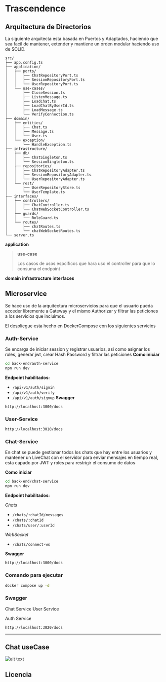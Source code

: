 # Trascendence

## Arquitectura de Directorios
La siguiente arquitecta esta basada en Puertos y Adaptados, haciendo que sea facil de mantener, extender y mantiene un orden modular haciendo uso de SOLID.
```
src/
├── app.config.ts
├── application/
│   ├── ports/
│   │   ├── ChatRepositoryPort.ts
│   │   ├── SessionRepositoryPort.ts
│   │   └── UserRepositoryPort.ts
│   └── use-cases/
│       ├── CloseSession.ts
│       ├── ListenMessage.ts
│       ├── LoadChat.ts
│       ├── LoadChatByUserId.ts
│       ├── LoadMessage.ts
│       └── VerifyConnection.ts
├── domain/
│   ├── entities/
│   │   ├── Chat.ts
│   │   ├── Message.ts
│   │   └── User.ts
│   └── exception/
│       └── HandleException.ts
├── infrastructure/
│   ├── db/
│   │   ├── ChatSingleton.ts
│   │   └── SessionSingleton.ts
│   ├── repositories/
│   │   ├── ChatRepositoryAdapter.ts
│   │   ├── SessionRepositoryAdapter.ts
│   │   └── UserRepositoryAdapter.ts
│   └── rest/
│       ├── UserRepositoryStore.ts
│       └── UserTemplate.ts
├── interfaces/
│   ├── controllers/
│   │   ├── ChatController.ts
│   │   └── ChatWebSocketController.ts
│   ├── guards/
│   │   └── RoleGuard.ts
│   └── routes/
│       ├── chatRoutes.ts
│       └── chatWebSocketRoutes.ts
└── server.ts
```
**application**

> **use-case**
>
>Los casos de usos espcificos que hara uso el controller para que lo consuma
> el endpoint


**domain**
**infrastructure**
**interfaces**


## Microservice
Se hace uso de la arquitectura microservicios para que el usuario pueda acceder libremente a Gateway y el mismo Authorizar y filtrar las peticiones a los servicios que incluimos.

El despliegue esta hecho en DockerCompose con los siguientes servicios
### Auth-Service
Se encarga de iniciar session y registrar usuarios, asi como asignar los roles, generar jwt, crear Hash Password y filtrar las peticiones
**Como iniciar**
```bash
cd back-end/auth-service
npm run dev
```
**Endpoint habilitados:**
- ``/api/v1/auth/signin``
- ``/api/v1/auth/verify``
- ``/api/v1/auth/signup``
**Swagger**
```http
http://localhost:3000/docs
```
### User-Service

```htpp
http://localhost:3010/docs
```

### Chat-Service
En chat se puede gestionar todos los chats que hay entre los usuarios y mantener un LiveChat con el servidor para enviar mensajes en tiempo real, esta capado por JWT y roles para restrigir el consumo de datos

**Como iniciar**
```bash
cd back-end/chat-service
npm run dev
```

**Endpoint habilitados:**

*Chats*
- ``/chats/:chatId/messages``
- ``/chats/:chatId``
- ``/chats/user/:userId``

*WebSocket*
- ``/chats/connect-ws``


**Swagger**
```http
http://localhost:3000/docs

```

### Comando para ejecutar
```bash
docker compose up -d
```
### Swagger
Chat Service
User Service

Auth Service
```http
http://localhost:3020/docs
```


---

## Chat useCase

![alt text](image-1.png)
## Licencia


```

```
